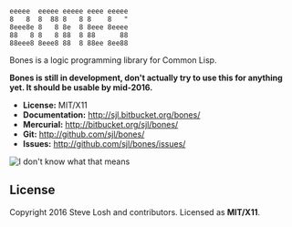     eeeee  eeeee eeeee eeee eeeee
    8   8  8  88 8   8 8    8   "
    8eee8e 8   8 8e  8 8eee 8eeee
    88   8 8   8 88  8 88      88
    88eee8 8eee8 88  8 88ee 8ee88

Bones is a logic programming library for Common Lisp.

**Bones is still in development, don't actually try to use this for anything
yet.  It should be usable by mid-2016.**

* **License:** MIT/X11
* **Documentation:** <http://sjl.bitbucket.org/bones/>
* **Mercurial:** <http://bitbucket.org/sjl/bones/>
* **Git:** <http://github.com/sjl/bones/>
* **Issues:** <http://github.com/sjl/bones/issues/>

![I don't know what that means](https://i.imgur.com/EWPGAHa.gif)

License
-------

Copyright 2016 Steve Losh and contributors.  Licensed as **MIT/X11**.

